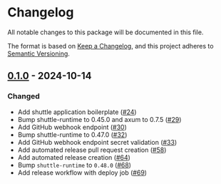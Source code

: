 # Changelog

All notable changes to this package will be documented in this file.

The format is based on [Keep a Changelog](https://keepachangelog.com/en/1.1.0/),
and this project adheres to [Semantic Versioning](https://semver.org/spec/v2.0.0.html).

## [0.1.0] - 2024-10-14

### Changed

- Add shuttle application boilerplate ([#24](https://github.com/ploys/ploys/pull/24))
- Bump shuttle-runtime to 0.45.0 and axum to 0.7.5 ([#29](https://github.com/ploys/ploys/pull/29))
- Add GitHub webhook endpoint ([#30](https://github.com/ploys/ploys/pull/30))
- Bump shuttle-runtime to 0.47.0 ([#32](https://github.com/ploys/ploys/pull/32))
- Add GitHub webhook endpoint secret validation ([#33](https://github.com/ploys/ploys/pull/33))
- Add automated release pull request creation ([#58](https://github.com/ploys/ploys/pull/58))
- Add automated release creation ([#64](https://github.com/ploys/ploys/pull/64))
- Bump `shuttle-runtime` to `0.48.0` ([#68](https://github.com/ploys/ploys/pull/68))
- Add release workflow with deploy job ([#69](https://github.com/ploys/ploys/pull/69))

[0.1.0]: https://github.com/ploys/ploys/releases/tag/ploys-api-0.1.0
